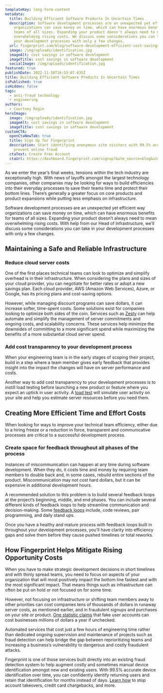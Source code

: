 ```yaml
---
templateKey: long-form-content
metadata:
  title: Building Efficient Software Products In Uncertain Times
  description: Software development processes are an unexpected yet efficient way
    organizations can save money on time, which can have enormous benefits for
    teams of all sizes. Expanding your product doesn’t always need to mean
    overwhelming rising costs. We discuss some considerations you can take in
    your development processes with only a few changes.
  url: fingerprint.com/blog/software-development-efficient-cost-savings
  image: /img/uploads/identification.jpg
  imageAlt: cost savings in software development
  imageTitle: cost savings in software development
  socialImage: /img/uploads/identification.jpg
featured: true
publishDate: 2022-11-18T16:53:07.635Z
title: Building Efficient Software Products In Uncertain Times
isPublished: true
isHidden: false
tags:
  - anti-fraud technology
  - engineering
authors:
  - Courtney Rogin
heroImage:
  image: /img/uploads/identification.jpg
  imageAlt: cost savings in software development
  imageTitle: cost savings in software development
customCTA:
  openCtaNewTab: true
  title: Sign Up for Fingerprint
  description: Start identifying anonymous site visitors with 99.5% accuracy to
    prevent online fraud
  ctaText: Create Free Account
  ctaUrl: https://dashboard.fingerprint.com/signup?&utm_source=blog&utm_medium=website&utm_campaign=blog
---
```

As we enter the year’s final weeks, tensions within the tech industry are exceptionally high. With news of layoffs amongst the largest technology companies, other companies may be looking for ways to build efficiencies into their everyday processes to save their teams time and protect their bottom lines. There’s generally a greater focus on core products and product expansions while putting less emphasis on infrastructure.

Software development processes are an unexpected yet efficient way organizations can save money on time, which can have enormous benefits for teams of all sizes. Expanding your product doesn’t always need to mean overwhelming rising costs. With help from our Head of Infrastructure, we’ll discuss some considerations you can take in your development processes with only a few changes.

## Maintaining a Safe and Reliable Infrastructure

### Reduce cloud server costs

One of the first places technical teams can look to optimize and simplify overhead is in their infrastructure. When considering the plans and sizes of your cloud provider, you can negotiate for better rates or adopt a new savings plan. Each cloud provider, AWS (Amazon Web Services), Azure, or Google, has its pricing plans and cost-saving options. 

However, while managing discount programs can save dollars, it can increase softer, time-spent costs. Some solutions exist for companies looking to optimize both sides of the coin. Services such as [Zesty](https://zesty.co/products/commitment-manager/) can help automate and simplify the management of server commitments and ongoing costs, and scalability concerns. These services help minimize the downsides of committing to a more significant spend while maximizing the benefits of a more substantial cloud server spend. 

### Add cost transparency to your development process

When your engineering team is in the early stages of scoping their project, build in a step where a team member gives early feedback that provides insight into the impact the changes will have on server performance and costs. 

Another way to add cost transparency to your development processes is to instill load testing before launching a new product or feature where you expect an uptick in user activity. A [load test](https://twinsunsolutions.com/blog/how-to-estimate-hosting-costs-with-load-testing/) will simulate user activity on your site and help you estimate server resources before you need them. 

## Creating More Efficient Time and Effort Costs

When looking for ways to improve your technical team efficiency, either due to a hiring freeze or a reduction in force, transparent and communicative processes are critical to a successful development process. 

### Create space for feedback throughout all phases of the process

Instances of miscommunication can happen at any time during software development. When they do, it costs time and money by requiring team members to double back and, in some cases, rebuild entire sections of the product. Miscommunication may not cost hard dollars, but it can be expensive in additional development hours. 

A recommended solution to this problem is to build several feedback loops at the project’s beginning, middle, and end phases. You can include several different kinds of feedback loops to help streamline communication and decision-making. Some [feedback loops](https://lucamezzalira.medium.com/the-power-of-feedback-loops-f8e27e8ac25f) include, code reviews, pair programming, and daily stand ups.

Once you have a healthy and mature process with feedback loops built in throughout your development processes, you’ll have clarity into efficiency gaps and solve them before they cause pushed timelines or total reworks. 

## How Fingerprint Helps Mitigate Rising Opportunity Costs 

When you have to make strategic development decisions in short timelines and with thinly spread teams, you need to focus on aspects of your organization that will most positively impact the bottom line fastest and with the most significant impact. That means things such as infrastructure can often be put on hold or not focused on for some time. 

However, not focusing on infrastructure or shifting team members away to other priorities can cost companies tens of thousands of dollars in runaway server costs, as mentioned earlier, and in fraudulent signups and purchases on your site or product. [One statistic claims](https://www.adweek.com/performance-marketing/report-fake-user-accounts-cost-businesses-millions-of-dollars-a-year/#:~:text=These%20attacks%20cost%20companies%20an,as%20dents%20to%20your%20reputation.) that fake user accounts can cost businesses millions of dollars a year if unchecked. 

Automated services that cost just a few hours of engineering time rather than dedicated ongoing supervision and maintenance of projects such as fraud detection can help bridge the gap between reprioritizing teams and increasing a business’s vulnerability to dangerous and costly fraudulent attacks. 

Fingerprint is one of those services built directly into an existing fraud detection system to help augment costly and sometimes manual device identification amongst new and existing users. With 99.5% accurate device identification over time, you can confidently identify returning users and retain that identification for months instead of days. [Learn how](https://fingerprint.com/products/fingerprint-pro/?utm_source=blog&utm_medium=website&utm_campaign=blog) to stop account takeovers, credit card chargebacks, and more.